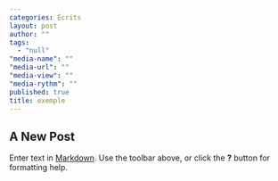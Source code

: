 ```yaml
---
categories: Écrits
layout: post
author: ""
tags: 
  - "null"
"media-name": ""
"media-url": ""
"media-view": ""
"media-rythm": ""
published: true
title: exemple
---
```



## A New Post

Enter text in [Markdown](http://daringfireball.net/projects/markdown/). Use the toolbar above, or click the **?** button for formatting help.
